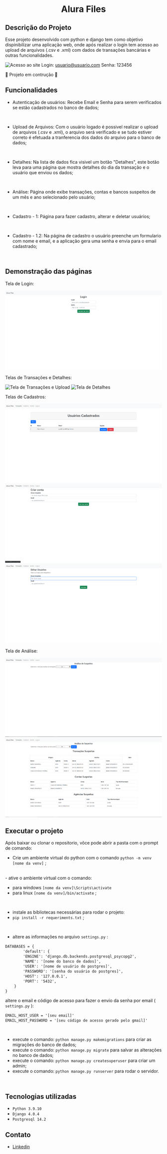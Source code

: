 <h1 align="center"> Alura Files</h1>

## Descrição do Projeto
Esse projeto desenvolvido com python e django tem como objetivo dispinibilizar uma aplicação web, onde após realizar o login tem acesso ao upload de arquivos (.csv e .xml) com dados de transações bancárias e outras funcionalidades.

![Acesso ao site](https://alurafiles.herokuapp.com/)
Login: usuario@usuario.com
Senha: 123456

:construction: Projeto em contrução :construction:

## Funcionalidades

- Autenticação de usuários: Recebe Email e Senha para serem verificados se estão cadastrados no banco de dados;
</br>

- Upload de Arquivos: Com o usuário logado é possivel realizar o upload de arquivos (.csv e .xml), o arquivo será verificado e se tudo estiver correto é efetuada a tranferencia dos dados do arquivo para o banco de dados;
</br> 

- Detalhes: Na lista de dados fica visivel um botão "Detalhes", este botão leva para uma página que mostra detalhes do dia da transação e o usuário que enviou os dados; 
</br> 

- Análise: Página onde exibe transações, contas e bancos suspeitos de um mês e ano selecionado pelo usuário;
</br> 

- Cadastro - 1: Página para fazer cadastro, alterar e deletar usuários;
</br> 

 - Cadastro - 1.2: Na página de cadastro o usuário preenche um formulario com nome e email, e a aplicação gera uma senha e envia para o email cadastrado;
</br>

## Demonstração das páginas

<p>Tela de Login:</p>

![Tela de Login](/images/login.png)

<p>Telas de Transações e Detalhes:</p>

![Tela de Transações e Upload](/images/transa%C3%A7oes.png)
![Tela de Detalhes](/images/transaçoes_detalhes.png)

<p>Telas de Cadastros:</p>

![Tela de Cadastros](/images/cadastro.png)
![Tela de Novo usuário](/images/cadastro_novo.png)
![Tela de Alteração](/images/cadastro_alterar.png)

<p>Tela de Análise:</p>

![Tela de Analise](/images/analise.png)
![Tela de Análise com dados](images/analise_dados.png)

## Executar o projeto

Após baixar ou clonar o repositorio, vôce pode abrir a pasta com o prompt de comando:

- Crie um ambiente virtual do python com o comando  `python -m venv [nome da venv]` ;
</br>
- ative o ambiente virtual com o comando:

 - para windows  ` [nome da venv]\Scripts\activate ` 
 - para linux  ` [nome da venv]/bin/activate `  ;
</br>

- instale as bibliotecas necessárias para rodar o projeto:
 - `pip install -r requeriments.txt` ;
</br>

- altere as informações no arquivo  ```settings.py``` :

```
DATABASES = {
        'default': {
        'ENGINE': 'django.db.backends.postgresql_psycopg2',
        'NAME': '[nome do banco de dados]',
        'USER': '[nome de usuário do postgres]',
        'PASSWORD': '[senha do usuário do postgres]',
        'HOST': '127.0.0.1',
        'PORT': '5432',
    }
}
```

altere o email e código de acesso para fazer o envio da senha por email ( `settings.py` ):

```
EMAIL_HOST_USER = '[seu email]'
EMAIL_HOST_PASSWORD = '[seu código de acesso gerado pelo gmail]'
```

</br>

- execute o comando:  `python manage.py makemigrations`  para criar as migrações do banco de dados;
- execute o comando: `python manage.py migrate` para salvar as alterações no banco de dados;
- execute o comando: `python manage.py createsuperuser` para criar um admin;
- execute o comando: `python manage.py runserver` para rodar o servidor.
</br>

## Tecnologias utilizadas

- `Python 3.9.10`
- `Django 4.0.4`
- `Postgresql 14.2`

## Contato

- [Linkedin](https://www.linkedin.com/in/paulo-sergio-silva-junior-b6a72813b/)
   




